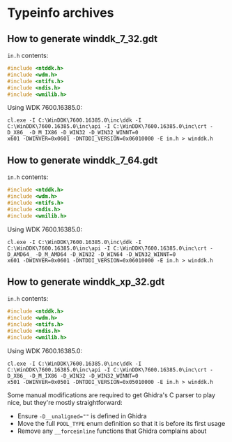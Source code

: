 # Typeinfo archives

## How to generate winddk_7_32.gdt

`in.h` contents:

```cpp
#include <ntddk.h>
#include <wdm.h>
#include <ntifs.h>
#include <ndis.h>
#include <wmilib.h>
```

Using WDK 7600.16385.0:

```batch
cl.exe -I C:\WinDDK\7600.16385.0\inc\ddk -I C:\WinDDK\7600.16385.0\inc\api -I C:\WinDDK\7600.16385.0\inc\crt -D_X86_ -D_M_IX86 -D_WIN32 -D_WIN32_WINNT=0
x601 -DWINVER=0x0601 -DNTDDI_VERSION=0x06010000 -E in.h > winddk.h
```

## How to generate winddk_7_64.gdt

`in.h` contents:

```cpp
#include <ntddk.h>
#include <wdm.h>
#include <ntifs.h>
#include <ndis.h>
#include <wmilib.h>
```

Using WDK 7600.16385.0:

```batch
cl.exe -I C:\WinDDK\7600.16385.0\inc\ddk -I C:\WinDDK\7600.16385.0\inc\api -I C:\WinDDK\7600.16385.0\inc\crt -D_AMD64_ -D_M_AMD64 -D_WIN32 -D_WIN64 -D_WIN32_WINNT=0
x601 -DWINVER=0x0601 -DNTDDI_VERSION=0x06010000 -E in.h > winddk.h
```

## How to generate winddk_xp_32.gdt

`in.h` contents:

```cpp
#include <ntddk.h>
#include <wdm.h>
#include <ntifs.h>
#include <ndis.h>
#include <wmilib.h>
```

Using WDK 7600.16385.0:

```batch
cl.exe -I C:\WinDDK\7600.16385.0\inc\ddk -I C:\WinDDK\7600.16385.0\inc\api -I C:\WinDDK\7600.16385.0\inc\crt -D_X86_ -D_M_IX86 -D_WIN32 -D_WIN32_WINNT=0
x501 -DWINVER=0x0501 -DNTDDI_VERSION=0x05010000 -E in.h > winddk.h
```

Some manual modifications are required to get Ghidra's
C parser to play nice, but they're mostly straightforward:

- Ensure `-D__unaligned=""` is defined in Ghidra
- Move the full `POOL_TYPE` enum definition so that it is before its first usage
- Remove any `__forceinline` functions that Ghidra complains about
  